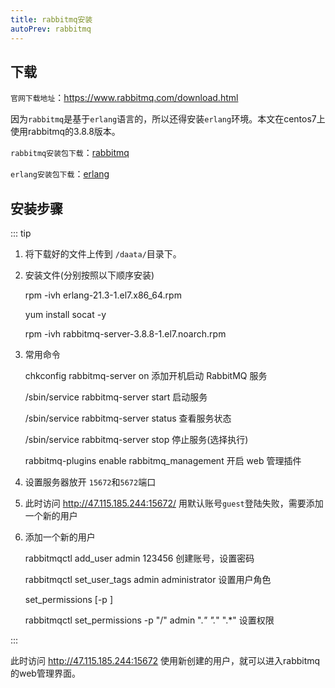 ```yaml
---
title: rabbitmq安装
autoPrev: rabbitmq
---
```


## 下载

`官网下载地址`：https://www.rabbitmq.com/download.html

因为`rabbitmq`是基于`erlang`语言的，所以还得安装`erlang`环境。本文在centos7上使用rabbitmq的3.8.8版本。

`rabbitmq安装包下载`：[rabbitmq](/assets/file/rabbitmq-server-3.8.8-1.el7.noarch.rpm)

`erlang安装包下载`：[erlang](/assets/file/erlang-21.3-1.el7.x86_64.rpm)

## 安装步骤
::: tip

1. 将下载好的文件上传到 `/daata/`目录下。
2. 安装文件(分别按照以下顺序安装)

   rpm -ivh erlang-21.3-1.el7.x86_64.rpm

   yum install socat -y

   rpm -ivh rabbitmq-server-3.8.8-1.el7.noarch.rpm
3. 常用命令
    
   chkconfig rabbitmq-server on   添加开机启动 RabbitMQ 服务

   /sbin/service rabbitmq-server start   启动服务

   /sbin/service rabbitmq-server status   查看服务状态

   /sbin/service rabbitmq-server stop    停止服务(选择执行) 

   rabbitmq-plugins enable rabbitmq_management     开启 web 管理插件

4. 设置服务器放开 `15672`和`5672`端口
5. 此时访问 http://47.115.185.244:15672/ 用默认账号`guest`登陆失败，需要添加一个新的用户
6. 添加一个新的用户

   rabbitmqctl add_user admin 123456     创建账号，设置密码

   rabbitmqctl set_user_tags admin administrator     设置用户角色

   set_permissions [-p <vhostpath>] <user> <conf> <write> <read>

   rabbitmqctl set_permissions -p "/" admin ".*" ".*" ".*"      设置权限

:::

此时访问 http://47.115.185.244:15672 使用新创建的用户，就可以进入rabbitmq的web管理界面。
